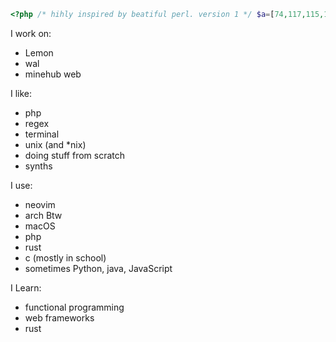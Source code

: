 ```php
<?php /* hihly inspired by beatiful perl. version 1 */ $a=[74,117,115,116,32,97,110,111,116,104,101,114,32,112,104,112,32,47,32,117,110,105,120,32,104,97,99,107,101,114,10];$b = 0;a:if($b==count($a)){exit;}echo chr($a[$b]);$b++;goto a;
```

I work on:
- Lemon
- wal
- minehub web

I like:
- php
- regex
- terminal
- unix (and *nix)
- doing stuff from scratch
- synths

I use:
- neovim
- arch Btw 
- macOS
- php
- rust
- c (mostly in school)
- sometimes Python, java, JavaScript

I Learn:
- functional programming
- web frameworks
- rust
